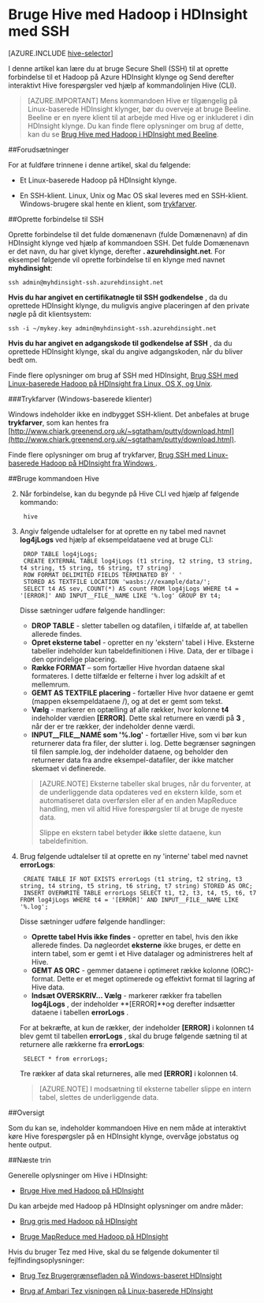 <properties
   pageTitle="Brug af Hive shell i HDInsight (Hadoop) | Microsoft Azure"
   description="Lær at bruge Hive shell med en Linux-baserede HDInsight klynge. Du vil lære at oprette forbindelse til den HDInsight klynge, ved hjælp af SSh og derefter bruge Hive Shell til at køre interaktivt forespørgsler."
   services="hdinsight"
   documentationCenter=""
   authors="Blackmist"
   manager="jhubbard"
   editor="cgronlun"
    tags="azure-portal"/>

<tags
   ms.service="hdinsight"
   ms.devlang="na"
   ms.topic="article"
   ms.tgt_pltfrm="na"
   ms.workload="big-data"
   ms.date="10/04/2016"
   ms.author="larryfr"/>

# <a name="use-hive-with-hadoop-in-hdinsight-with-ssh"></a>Bruge Hive med Hadoop i HDInsight med SSH

[AZURE.INCLUDE [hive-selector](../../includes/hdinsight-selector-use-hive.md)]

I denne artikel kan lære du at bruge Secure Shell (SSH) til at oprette forbindelse til et Hadoop på Azure HDInsight klynge og Send derefter interaktivt Hive forespørgsler ved hjælp af kommandolinjen Hive (CLI).

> [AZURE.IMPORTANT] Mens kommandoen Hive er tilgængelig på Linux-baserede HDInsight klynger, bør du overveje at bruge Beeline. Beeline er en nyere klient til at arbejde med Hive og er inkluderet i din HDInsight klynge. Du kan finde flere oplysninger om brug af dette, kan du se [Brug Hive med Hadoop i HDInsight med Beeline](hdinsight-hadoop-use-hive-beeline.md).

##<a id="prereq"></a>Forudsætninger

For at fuldføre trinnene i denne artikel, skal du følgende:

* Et Linux-baserede Hadoop på HDInsight klynge.

* En SSH-klient. Linux, Unix og Mac OS skal leveres med en SSH-klient. Windows-brugere skal hente en klient, som [trykfarver](http://www.chiark.greenend.org.uk/~sgtatham/putty/download.html).

##<a id="ssh"></a>Oprette forbindelse til SSH

Oprette forbindelse til det fulde domænenavn (fulde Domænenavn) af din HDInsight klynge ved hjælp af kommandoen SSH. Det fulde Domænenavn er det navn, du har givet klynge, derefter **. azurehdinsight.net**. For eksempel følgende vil oprette forbindelse til en klynge med navnet **myhdinsight**:

    ssh admin@myhdinsight-ssh.azurehdinsight.net

**Hvis du har angivet en certifikatnøgle til SSH godkendelse** , da du oprettede HDInsight klynge, du muligvis angive placeringen af den private nøgle på dit klientsystem:

    ssh -i ~/mykey.key admin@myhdinsight-ssh.azurehdinsight.net

**Hvis du har angivet en adgangskode til godkendelse af SSH** , da du oprettede HDInsight klynge, skal du angive adgangskoden, når du bliver bedt om.

Finde flere oplysninger om brug af SSH med HDInsight, [Brug SSH med Linux-baserede Hadoop på HDInsight fra Linux, OS X, og Unix](hdinsight-hadoop-linux-use-ssh-unix.md).

###<a name="putty-windows-based-clients"></a>Trykfarver (Windows-baserede klienter)

Windows indeholder ikke en indbygget SSH-klient. Det anbefales at bruge **trykfarver**, som kan hentes fra [http://www.chiark.greenend.org.uk/~sgtatham/putty/download.html](http://www.chiark.greenend.org.uk/~sgtatham/putty/download.html).

Finde flere oplysninger om brug af trykfarver, [Brug SSH med Linux-baserede Hadoop på HDInsight fra Windows ](hdinsight-hadoop-linux-use-ssh-windows.md).

##<a id="hive"></a>Bruge kommandoen Hive

2. Når forbindelse, kan du begynde på Hive CLI ved hjælp af følgende kommando:

        hive

3. Angiv følgende udtalelser for at oprette en ny tabel med navnet **log4jLogs** ved hjælp af eksempeldataene ved at bruge CLI:

        DROP TABLE log4jLogs;
        CREATE EXTERNAL TABLE log4jLogs (t1 string, t2 string, t3 string, t4 string, t5 string, t6 string, t7 string)
        ROW FORMAT DELIMITED FIELDS TERMINATED BY ' '
        STORED AS TEXTFILE LOCATION 'wasbs:///example/data/';
        SELECT t4 AS sev, COUNT(*) AS count FROM log4jLogs WHERE t4 = '[ERROR]' AND INPUT__FILE__NAME LIKE '%.log' GROUP BY t4;

    Disse sætninger udføre følgende handlinger:

    * **DROP TABLE** - sletter tabellen og datafilen, i tilfælde af, at tabellen allerede findes.
    * **Opret eksterne tabel** - opretter en ny 'ekstern' tabel i Hive. Eksterne tabeller indeholder kun tabeldefinitionen i Hive. Data, der er tilbage i den oprindelige placering.
    * **Række FORMAT** – som fortæller Hive hvordan dataene skal formateres. I dette tilfælde er felterne i hver log adskilt af et mellemrum.
    * **GEMT AS TEXTFILE placering** - fortæller Hive hvor dataene er gemt (mappen eksempeldataene /), og at det er gemt som tekst.
    * **Vælg** - markerer en optælling af alle rækker, hvor kolonne **t4** indeholder værdien **[ERROR]**. Dette skal returnere en værdi på **3** , når der er tre rækker, der indeholder denne værdi.
    * **INPUT__FILE__NAME som '%.log'** - fortæller Hive, som vi bør kun returnerer data fra filer, der slutter i. log. Dette begrænser søgningen til filen sample.log, der indeholder dataene, og beholder den returnerer data fra andre eksempel-datafiler, der ikke matcher skemaet vi definerede.

    > [AZURE.NOTE] Eksterne tabeller skal bruges, når du forventer, at de underliggende data opdateres ved en ekstern kilde, som et automatiseret data overførslen eller af en anden MapReduce handling, men vil altid Hive forespørgsler til at bruge de nyeste data.
    >
    > Slippe en ekstern tabel betyder **ikke** slette dataene, kun tabeldefinition.

4. Brug følgende udtalelser til at oprette en ny 'interne' tabel med navnet **errorLogs**:

        CREATE TABLE IF NOT EXISTS errorLogs (t1 string, t2 string, t3 string, t4 string, t5 string, t6 string, t7 string) STORED AS ORC;
        INSERT OVERWRITE TABLE errorLogs SELECT t1, t2, t3, t4, t5, t6, t7 FROM log4jLogs WHERE t4 = '[ERROR]' AND INPUT__FILE__NAME LIKE '%.log';

    Disse sætninger udføre følgende handlinger:

    * **Oprette tabel Hvis ikke findes** - opretter en tabel, hvis den ikke allerede findes. Da nøgleordet **eksterne** ikke bruges, er dette en intern tabel, som er gemt i et Hive datalager og administreres helt af Hive.
    * **GEMT AS ORC** - gemmer dataene i optimeret række kolonne (ORC)-format. Dette er et meget optimerede og effektivt format til lagring af Hive data.
    * **Indsæt OVERSKRIV... Vælg** - markerer rækker fra tabellen **log4jLogs** , der indeholder **[ERROR]**og derefter indsætter dataene i tabellen **errorLogs** .

    For at bekræfte, at kun de rækker, der indeholder **[ERROR]** i kolonnen t4 blev gemt til tabellen **errorLogs** , skal du bruge følgende sætning til at returnere alle rækkerne fra **errorLogs**:

        SELECT * from errorLogs;

    Tre rækker af data skal returneres, alle med **[ERROR]** i kolonnen t4.

    > [AZURE.NOTE] I modsætning til eksterne tabeller slippe en intern tabel, slettes de underliggende data.

##<a id="summary"></a>Oversigt

Som du kan se, indeholder kommandoen Hive en nem måde at interaktivt køre Hive forespørgsler på en HDInsight klynge, overvåge jobstatus og hente output.

##<a id="nextsteps"></a>Næste trin

Generelle oplysninger om Hive i HDInsight:

* [Bruge Hive med Hadoop på HDInsight](hdinsight-use-hive.md)

Du kan arbejde med Hadoop på HDInsight oplysninger om andre måder:

* [Brug gris med Hadoop på HDInsight](hdinsight-use-pig.md)

* [Bruge MapReduce med Hadoop på HDInsight](hdinsight-use-mapreduce.md)

Hvis du bruger Tez med Hive, skal du se følgende dokumenter til fejlfindingsoplysninger:

* [Brug Tez Brugergrænsefladen på Windows-baseret HDInsight](hdinsight-debug-tez-ui.md)

* [Brug af Ambari Tez visningen på Linux-baserede HDInsight](hdinsight-debug-ambari-tez-view.md)

[hdinsight-sdk-documentation]: http://msdnstage.redmond.corp.microsoft.com/library/dn479185.aspx

[azure-purchase-options]: http://azure.microsoft.com/pricing/purchase-options/
[azure-member-offers]: http://azure.microsoft.com/pricing/member-offers/
[azure-free-trial]: http://azure.microsoft.com/pricing/free-trial/

[apache-tez]: http://tez.apache.org
[apache-hive]: http://hive.apache.org/
[apache-log4j]: http://en.wikipedia.org/wiki/Log4j
[hive-on-tez-wiki]: https://cwiki.apache.org/confluence/display/Hive/Hive+on+Tez
[import-to-excel]: http://azure.microsoft.com/documentation/articles/hdinsight-connect-excel-power-query/


[hdinsight-use-oozie]: hdinsight-use-oozie.md
[hdinsight-analyze-flight-data]: hdinsight-analyze-flight-delay-data.md

[putty]: http://www.chiark.greenend.org.uk/~sgtatham/putty/download.html

[hdinsight-provision]: hdinsight-provision-clusters.md
[hdinsight-submit-jobs]: hdinsight-submit-hadoop-jobs-programmatically.md
[hdinsight-upload-data]: hdinsight-upload-data.md



[powershell-here-strings]: http://technet.microsoft.com/library/ee692792.aspx


[img-hdi-hive-powershell-output]: ./media/hdinsight-use-hive/HDI.Hive.PowerShell.Output.png

